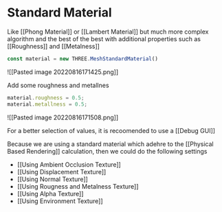# Standard Material
Like [[Phong Material]] or [[Lambert Material]] but much more complex algorithm and the best of the best with additional properties such as [[Roughness]] and [[Metalness]]

```js
const material = new THREE.MeshStandardMaterial()
```

![[Pasted image 20220816171425.png]]

Add some roughness and metallnes
```js
material.roughness = 0.5;
material.metallness = 0.5;
```

![[Pasted image 20220816171508.png]]

For a better selection of values, it is recoomended to use a [[Debug GUI]]

Because we are using a standard material which adehre to the [[Physical Based Rendering]] calculation, then we could do the following settings
- [[Using Ambient Occlusion Texture]]
- [[Using Displacement Texture]]
-  [[Using Normal Texture]]
- [[Using Rougness and Metalness Texture]]
- [[Using Alpha Texture]]
- [[Using Environment Texture]]




